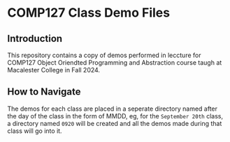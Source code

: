# COMP127 Class Demo Files

## Introduction

This repository contains a copy of demos performed in leccture for COMP127 Object Oriendted Programming and Abstraction course taugh at Macalester College in Fall 2024.


## How to Navigate

The demos for each class are placed in a seperate directory named after the day of the class in the form of MMDD, eg, for the `September 20th` class, a directory named `0920` will be created and all the demos made during that class will go into it.

